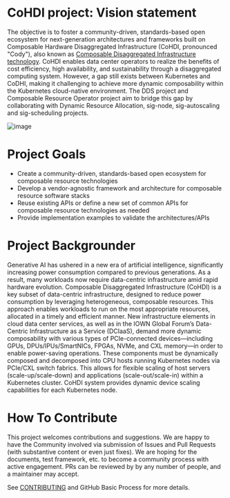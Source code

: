 # CoHDI project: Vision statement

The objective is to foster a community-driven, standards-based open ecosystem for next-generation architectures and frameworks built on Composable Hardware Disaggregated Infrastructure (CoHDI, pronounced "Cody"), also known as [Composable Disaggregated Infrastructure technology](https://github.com/InfraDDS/README.md/blob/main/SPEC.md).
CoHDI enables data center operators to realize the benefits of cost efficiency, high availability, and sustainability through a disaggregated computing system. 
However, a gap still exists between Kubernetes and CoDHI, making it challenging to achieve more dynamic composability within the Kubernetes cloud-native environment. 
The DDS project and Composable Resource Operator project aim to bridge this gap by collaborating with Dynamic Resource Allocation, sig-node, sig-autoscaling and sig-scheduling projects.

![image](https://github.com/user-attachments/assets/b74707a8-5a48-46c8-93fe-945f9df13646)

# Project Goals
- Create a community-driven, standards-based open ecosystem for composable resource technologies
- Develop a vendor-agnostic framework and architecture for composable resource software stacks
- Reuse existing APIs or define a new set of common APIs for composable resource technologies as needed
- Provide implementation examples to validate the architectures/APIs

# Project Backgrounder
Generative AI has ushered in a new era of artificial intelligence, significantly increasing power consumption compared to previous generations. As a result, many workloads now require data-centric infrastructure amid rapid hardware evolution.
Composable Disaggregated Infrastructure (CoHDI) is a key subset of data-centric infrastructure, designed to reduce power consumption by leveraging heterogeneous, composable resources. This approach enables workloads to run on the most appropriate resources, allocated in a timely and efficient manner.
New infrastructure elements in cloud data center services, as well as in the IOWN Global Forum’s Data-Centric Infrastructure as a Service (DCIaaS), demand more dynamic composability with various types of PCIe-connected devices—including GPUs, DPUs/IPUs/SmartNICs, FPGAs, NVMe, and CXL memory—in order to enable power-saving operations.
These components must be dynamically composed and decomposed into CPU hosts running Kubernetes nodes via PCIe/CXL switch fabrics. This allows for flexible scaling of host servers (scale-up/scale-down) and applications (scale-out/scale-in) within a Kubernetes cluster.
CoHDI system provides dynamic device scaling capabilities for each Kubernetes node.

# How To Contribute
This project welcomes contributions and suggestions. We are happy to have the Community involved via submission of Issues and Pull Requests (with substantive content or even just fixes). We are hoping for the documents, test framework, etc. to become a community process with active engagement. PRs can be reviewed by by any number of people, and a maintainer may accept.

See [CONTRIBUTING](https://github.com/InfraDDS/composable-dra-driver/blob/main/CONTRIBUTING.md) and GitHub Basic Process for more details.
